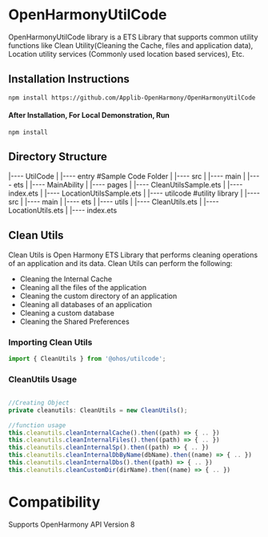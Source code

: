 # OpenHarmonyUtilCode

OpenHarmonyUtilCode library is a ETS Library that supports common utility functions like Clean Utility(Cleaning the Cache, files and application data), Location utility services (Commonly used location based services), Etc.

## Installation Instructions

    npm install https://github.com/Applib-OpenHarmony/OpenHarmonyUtilCode

#### After Installation, For Local Demonstration, Run

    npm install
    
## Directory Structure

|---- UtilCode
|     |---- entry  #Sample Code Folder
|           |---- src
|                 |---- main
|                       |---- ets
|                             |---- MainAbility
|                                   |---- pages
|                                          |---- CleanUtilsSample.ets
|                                          |---- index.ets
|                                          |---- LocationUtilsSample.ets
|     |---- utilcode  #utility library
|           |---- src
|                 |---- main
|                       |---- ets
|                             |---- utils
|                                   |---- CleanUtils.ets
|                                   |---- LocationUtils.ets
|           |---- index.ets

## Clean Utils

Clean Utils is Open Harmony ETS Library that performs cleaning operations of an application and its data. Clean Utils can perform the following:

*  Cleaning the Internal Cache 
*  Cleaning all the files of the application
*  Cleaning the custom directory of an application
*  Cleaning all databases of an application
*  Cleaning a custom database
*  Cleaning the Shared Preferences

### Importing Clean Utils

```js
import { CleanUtils } from '@ohos/utilcode';
```

### CleanUtils Usage

```js

//Creating Object
private cleanutils: CleanUtils = new CleanUtils();
 
//function usage
this.cleanutils.cleanInternalCache().then((path) => { .. })
this.cleanutils.cleanInternalFiles().then((path) => { .. })
this.cleanutils.cleanInternalSp().then((path) => { .. })
this.cleanutils.cleanInternalDbByName(dbName).then((name) => { .. })
this.cleanutils.cleanInternalDbs().then((path) => { .. })
this.cleanutils.cleanCustomDir(dirName).then((name) => { .. })
```

# Compatibility
Supports OpenHarmony API Version 8
